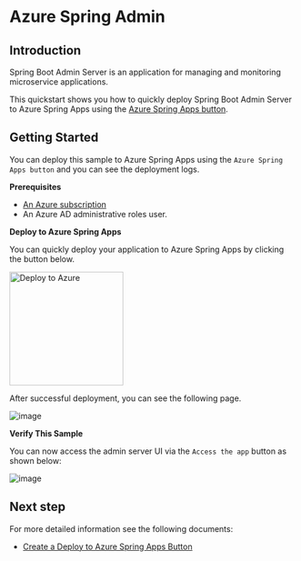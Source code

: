 # Azure Spring Admin

## Introduction

Spring Boot Admin Server is an application for managing and monitoring microservice applications.

This quickstart shows you how to quickly deploy Spring Boot Admin Server to Azure Spring Apps using the [Azure Spring Apps button](https://hui1110.github.io/NubesGen/asa-button/overview/).

## Getting Started

You can deploy this sample to Azure Spring Apps using the `Azure Spring Apps button` and you can see the deployment logs.

**Prerequisites**

- [An Azure subscription](https://azure.microsoft.com/free/)
- An Azure AD administrative roles user.

**Deploy to Azure Spring Apps**

You can quickly deploy your application to Azure Spring Apps by clicking the button below.

<a href="https://yonghui-asa-dev-apps-webapp.azuremicroservices.io//deploy.html?url=https://github.com/hui1110/azure-spring-admin" data-linktype="external">
    <img src="https://user-images.githubusercontent.com/58474919/236122963-8c0857bb-3822-4485-892a-445fa33f1612.png" alt="Deploy to Azure" width="200px" data-linktype="relative-path">
</a>

After successful deployment, you can see the following page.

![image](https://github.com/hui1110/azure-spring-admin/assets/58474919/3404d45f-32d4-42a1-93b8-0f38deb0bc94)

**Verify This Sample**

You can now access the admin server UI via the `Access the app` button as shown below:

![image](https://github.com/hui1110/azure-spring-admin/assets/58474919/90c4096e-868d-4801-a46a-d46f6bfee447)

## Next step

For more detailed information see the following documents:

- [Create a Deploy to Azure Spring Apps Button](https://hui1110.github.io/NubesGen/asa-button/quick-start/)
